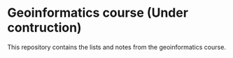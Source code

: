 Geoinformatics course (Under contruction)
================

This repository contains the lists and notes from the geoinformatics course.

